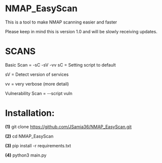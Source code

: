 # NMAP_EasyScan
This is a tool to make NMAP scanning easier and faster

Please keep in mind this is version 1.0 and will be slowly 
receiving updates.

# SCANS
Basic Scan = -sC -sV -vv
sC = Setting script to default

sV = Detect version of services

vv = very verbose (more detail)

Vulnerability Scan = --script vuln

# Installation:
**(1)** git clone https://github.com/JSamia36/NMAP_EasyScan.git

**(2)** cd NMAP_EasyScan

**(3)** pip install -r requirements.txt

**(4)** python3 main.py
